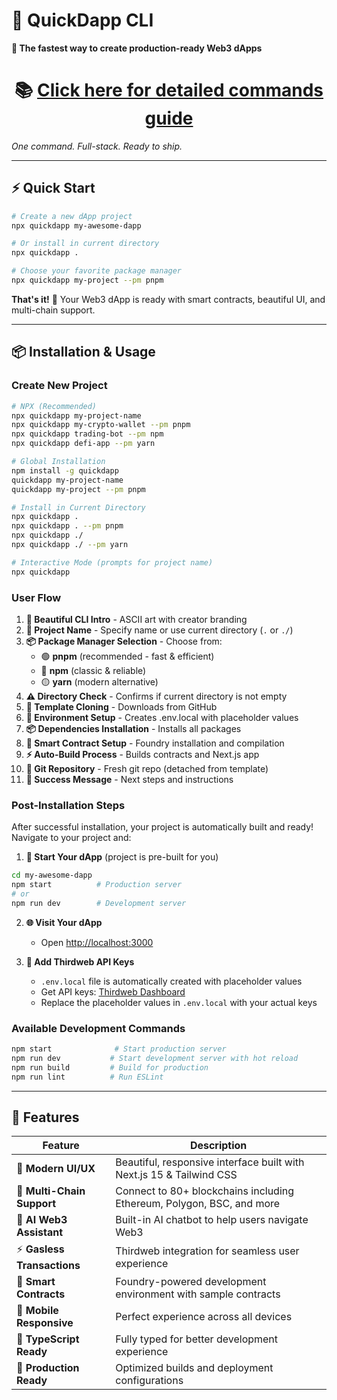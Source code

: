 # 🚀 QuickDapp CLI

**🎯 The fastest way to create production-ready Web3 dApps**

<div align="center">

# 📚 **[Click here for detailed commands guide](https://quickdapp.vercel.app/docs)**

</div>

_One command. Full-stack. Ready to ship._

---

## ⚡ Quick Start

```bash
# Create a new dApp project
npx quickdapp my-awesome-dapp

# Or install in current directory
npx quickdapp .

# Choose your favorite package manager
npx quickdapp my-project --pm pnpm
```

**That's it!** 🎉 Your Web3 dApp is ready with smart contracts, beautiful UI, and multi-chain support.

---

## 📦 Installation & Usage

### Create New Project

```bash
# NPX (Recommended)
npx quickdapp my-project-name
npx quickdapp my-crypto-wallet --pm pnpm
npx quickdapp trading-bot --pm npm
npx quickdapp defi-app --pm yarn

# Global Installation
npm install -g quickdapp
quickdapp my-project-name
quickdapp my-project --pm pnpm

# Install in Current Directory
npx quickdapp .
npx quickdapp . --pm pnpm
npx quickdapp ./
npx quickdapp ./ --pm yarn

# Interactive Mode (prompts for project name)
npx quickdapp
```

### User Flow

1. **🎨 Beautiful CLI Intro** - ASCII art with creator branding
2. **📁 Project Name** - Specify name or use current directory (`.` or `./`)
3. **📦 Package Manager Selection** - Choose from:
   - 🟢 **pnpm** (recommended - fast & efficient)
   - 🔵 **npm** (classic & reliable)
   - 🟡 **yarn** (modern alternative)
4. **⚠️ Directory Check** - Confirms if current directory is not empty
5. **🔄 Template Cloning** - Downloads from GitHub
6. **🔧 Environment Setup** - Creates .env.local with placeholder values
7. **📦 Dependencies Installation** - Installs all packages
8. **🔧 Smart Contract Setup** - Foundry installation and compilation
9. **⚡ Auto-Build Process** - Builds contracts and Next.js app
10. **🔗 Git Repository** - Fresh git repo (detached from template)
11. **🎉 Success Message** - Next steps and instructions

### Post-Installation Steps

After successful installation, your project is automatically built and ready! Navigate to your project and:

1. **🚀 Start Your dApp** (project is pre-built for you)

```bash
cd my-awesome-dapp
npm start          # Production server
# or
npm run dev        # Development server
```

2. **🌐 Visit Your dApp**

   - Open [http://localhost:3000](http://localhost:3000)

3. **🔑 Add Thirdweb API Keys**
   - `.env.local` file is automatically created with placeholder values
   - Get API keys: [Thirdweb Dashboard](https://thirdweb.com/dashboard)
   - Replace the placeholder values in `.env.local` with your actual keys

### Available Development Commands

```bash
npm start              # Start production server
npm run dev           # Start development server with hot reload
npm run build         # Build for production
npm run lint          # Run ESLint
```

---

## 🌟 Features

| Feature                     | Description                                                           |
| --------------------------- | --------------------------------------------------------------------- |
| 🎨 **Modern UI/UX**         | Beautiful, responsive interface built with Next.js 15 & Tailwind CSS  |
| 🔗 **Multi-Chain Support**  | Connect to 80+ blockchains including Ethereum, Polygon, BSC, and more |
| 🤖 **AI Web3 Assistant**    | Built-in AI chatbot to help users navigate Web3                       |
| ⚡ **Gasless Transactions** | Thirdweb integration for seamless user experience                     |
| 🔧 **Smart Contracts**      | Foundry-powered development environment with sample contracts         |
| 📱 **Mobile Responsive**    | Perfect experience across all devices                                 |
| 🎯 **TypeScript Ready**     | Fully typed for better development experience                         |
| 🚀 **Production Ready**     | Optimized builds and deployment configurations                        |
